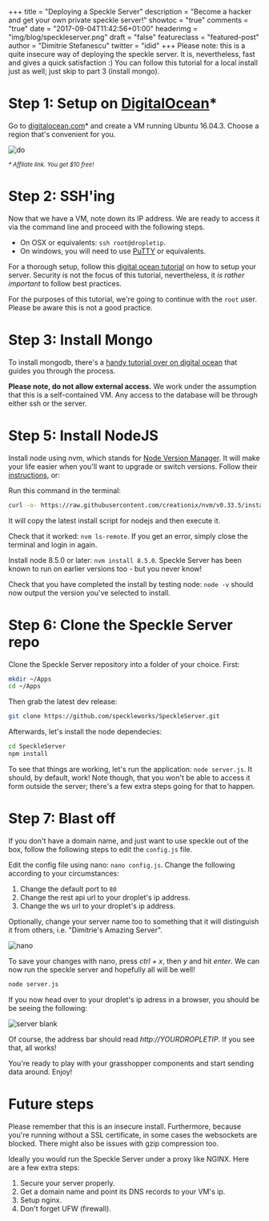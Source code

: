 +++
title = "Deploying a Speckle Server"
description = "Become a hacker and get your own private speckle server!"
showtoc = "true"
comments = "true"
date = "2017-09-04T11:42:56+01:00"
headerimg = "img/blog/speckleserver.png"
draft = "false"
featureclass = "featured-post"
author = "Dimitrie Stefanescu"
twitter = "idid"
+++
Please note: this is a quite insecure way of deploying the speckle server. It is, nevertheless, fast and gives a quick satisfaction :) You can follow this tutorial for a local install just as well; just skip to part 3 (install mongo).

# Step 1: Setup on [DigitalOcean](https://m.do.co/c/947a2b5d7dc1)*
Go to [digitalocean.com](https://m.do.co/c/947a2b5d7dc1)* and create a VM running Ubuntu 16.04.3. Choose a region that's convenient for you. 

![do](/img/do-1.png)

<small> _* Affliate link. You get $10 free!_</small>

# Step 2: SSH'ing
Now that we have a VM, note down its IP address. We are ready to access it via the command line and proceed with the following steps. 

- On OSX or equivalents: `ssh root@dropletip`. 
- On windows, you will need to use [PuTTY](http://www.putty.org/) or equivalents. 

For a thorough setup, follow this [digital ocean tutorial](https://www.digitalocean.com/community/tutorials/initial-server-setup-with-ubuntu-16-04) on how to setup your server. Security is not the focus of this tutorial, nevertheless, it *is rather important* to follow best practices.

For the purposes of this tutorial, we're going to continue with the `root` user. Please be aware this is not a good practice.

# Step 3: Install Mongo
To install mongodb, there's a [handy tutorial over on digital ocean](https://www.digitalocean.com/community/tutorials/how-to-install-mongodb-on-ubuntu-16-04) that guides you through the process.

**Please note, do not allow external access.** We work under the assumption that this is a self-contained VM. Any access to the database will be through either ssh or the server. 

# Step 5: Install NodeJS
Install node using nvm, which stands for [Node Version Manager](https://github.com/creationix/nvm). It will make your life easier when you'll want to upgrade or switch versions. Follow their [instructions](https://github.com/creationix/nvm#installation), or:

Run this command in the terminal: 
```bash
curl -o- https://raw.githubusercontent.com/creationix/nvm/v0.33.5/install.sh | bash
```
It will copy the latest install script for nodejs and then execute it. 

Check that it worked: `nvm ls-remote`. If you get an error, simply close the terminal and login in again.

Install node 8.5.0 or later: `nvm install 8.5.0`. Speckle Server has been known to run on earlier versions too - but you never know! 

Check that you have completed the install by testing node: `node -v` should now output the version you've selected to install.

# Step 6: Clone the Speckle Server repo
Clone the Speckle Server repository into a folder of your choice.
First: 

```bash
mkdir ~/Apps
cd ~/Apps
```

Then grab the latest dev release:
```bash
git clone https://github.com/speckleworks/SpeckleServer.git
```

Afterwards, let's install the node dependecies:
```bash
cd SpeckleServer
npm install
```

To see that things are working, let's run the application: `node server.js`. It should, by default, work! Note though, that you won't be able to access it form outside the server; there's a few extra steps going for that to happen.

# Step 7: Blast off
If you don't have a domain name, and just want to use speckle out of the box, follow the following steps to edit the `config.js` file.

Edit the config file using nano: `nano config.js`. Change the following according to your circumstances: 

1. Change the default port to `80`
2. Change the rest api url to your droplet's ip address.
3. Change the ws url to your droplet's ip address.

Optionally, change your server name too to something that it will distinguish it from others, i.e. "Dimitrie's Amazing Server".

![nano](/img/nano-droplet.png)

To save your changes with nano, press _ctrl + x_, then _y_ and hit _enter_. We can now run the speckle server and hopefully all will be well!

```bash
node server.js
```

If you now head over to your droplet's ip adress in a browser, you should be be seeing the following:

![server blank](/img/serverblank.png)

Of course, the address bar should read _http://YOURDROPLETIP_. If you see that, all works! 

You're ready to play with your grasshopper components and start sending data around. Enjoy!

# Future steps

Please remember that this is an insecure install. Furthermore, because you're running without a SSL certificate, in some cases the websockets are blocked. There might also be issues with gzip compression too. 

Ideally you would run the Speckle Server under a proxy like NGINX. Here are a few extra steps:  

1. Secure your server properly.
2. Get a domain name and point its DNS records to your VM's ip.
3. Setup nginx.
4. Don't forget UFW (firewall).